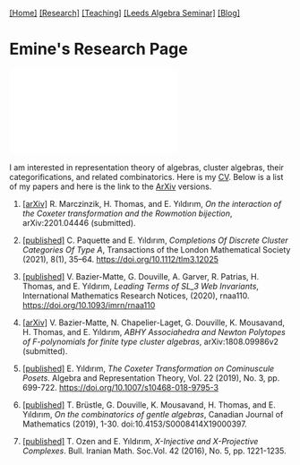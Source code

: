 [[Home]](https://emine-yildirim.github.io/) 
[[Research]](https://emine-yildirim.github.io/Research.html) 
[[Teaching]](https://emine-yildirim.github.io/teaching.html)
[[Leeds Algebra Seminar]](https://emine-yildirim.github.io/Leeds_Seminars_2023-24.html)
[[Blog]](http://yildirimemine.tumblr.com/)

# Emine's Research Page

![](Pictures/EminesSpaceStation.pdf)

I am interested in representation theory of algebras, cluster algebras, their categorifications, and related combinatorics. Here is my [CV](Documents/Yildirim_CV.pdf). Below is a list of my papers and here is the link to the [ArXiv](https://arxiv.org/search/advanced?advanced=&terms-0-operator=AND&terms-0-term=Y%C4%B1ld%C4%B1r%C4%B1m%2C+Emine&terms-0-field=author&classification-mathematics=y&classification-physics_archives=all&classification-include_cross_list=include&date-filter_by=all_dates&date-year=&date-from_date=&date-to_date=&date-date_type=submitted_date&abstracts=show&size=50&order=-announced_date_first) versions.

1. [[arXiv]](https://arxiv.org/pdf/2201.04446.pdf) R. Marczinzik, H. Thomas, and E. Yıldırım, *On the interaction of the Coxeter transformation and the Rowmotion bijection*, arXiv:2201.04446 (submitted).

2. [[published]](https://londmathsoc.onlinelibrary.wiley.com/doi/10.1112/tlm3.12025)  C. Paquette and E. Yıldırım, *Completions Of Discrete Cluster Categories Of Type A*, Transactions of the London Mathematical Society (2021), 8(1), 35–64. https://doi.org/10.1112/tlm3.12025

3. [[published]](https://academic.oup.com/imrn/advance-article/doi/10.1093/imrn/rnaa110/5850126?login=true) V. Bazier-Matte, G. Douville, A. Garver, R. Patrias, H. Thomas, and E. Yıldırım, *Leading Terms of SL_3 Web Invariants*, International Mathematics Research Notices, (2020), rnaa110. https://doi.org/10.1093/imrn/rnaa110

4. [[arXiv]](https://arxiv.org/abs/1808.09986)  V. Bazier-Matte, N. Chapelier-Laget, G. Douville, K. Mousavand, H. Thomas, and E. Yıldırım, *ABHY Associahedra and Newton Polytopes of F-polynomials for finite type cluster algebras*, arXiv:1808.09986v2 (submitted).

5. [[published]](https://link.springer.com/article/10.1007/s10468-018-9795-3)  E. Yıldırım, *The Coxeter Transformation on Cominuscule Posets*. Algebra and Representation Theory, Vol. 22 (2019), No. 3, pp. 699-722. https://doi.org/10.1007/s10468-018-9795-3

6. [[published]](https://www.cambridge.org/core/journals/canadian-journal-of-mathematics/article/on-the-combinatorics-of-gentle-algebras/DAC0E0FF011FBAC0FD9E45F473AE2E99)  T. Brüstle, G. Douville, K. Mousavand, H. Thomas, and E. Yıldırım,  *On the combinatorics of gentle algebras*, Canadian Journal of Mathematics (2019), 1-30. doi:10.4153/S0008414X19000397.

7. [[published]](http://bims.iranjournals.ir/article_876.html) T. Ozen and E. Yıldırım, *X-Injective and X-Projective Complexes*. Bull. Iranian Math. Soc.Vol. 42 (2016), No. 5, pp. 1221-1235.
